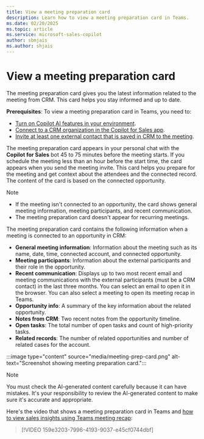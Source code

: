 ```yaml
---
title: View a meeting preparation card
description: Learn how to view a meeting preparation card in Teams.
ms.date: 02/20/2025
ms.topic: article
ms.service: microsoft-sales-copilot
author: sbmjais
ms.author: shjais
---
```


# View a meeting preparation card

The meeting preparation card gives you the latest information related to the meeting from CRM. This card helps you stay informed and up to date.

**Prerequisites**: To view a meeting preparation card in Teams, you need to:

- [Turn on Copilot AI features in your environment](suggested-replies.md).
- [Connect to a CRM organization in the Copilot for Sales app](sign-in-crm-outlook.md).
- [Invite at least one external contact that is saved in CRM to the meeting](connect-contact.md).

The meeting preparation card appears in your personal chat with the **Copilot for Sales** bot 45 to 75 minutes before the meeting starts. If you schedule the meeting less than an hour before the start time, the card appears when you send the meeting invite. This card helps you prepare for the meeting and get context about the attendees and the connected record. The content of the card is based on the connected opportunity.

> [!NOTE]
> - If the meeting isn't connected to an opportunity, the card shows general meeting information, meeting participants, and recent communication.
> - The meeting preparation card doesn't appear for recurring meetings.

The meeting preparation card contains the following information when a meeting is connected to an opportunity in CRM: 

- **General meeting information**: Information about the meeting such as its name, date, time, connected account, and connected opportunity.
- **Meeting participants**: Information about the external participants and their role in the opportunity.
- **Recent communication**: Displays up to two most recent email and meeting communications with the external participants (must be a CRM contact) in the last three months. You can select an email to open it in the browser. You can also select a meeting to open its meeting recap in Teams. 
- **Opportunity info**: A summary of the key information about the related opportunity.
- **Notes from CRM**: Two recent notes from the opportunity timeline.
- **Open tasks**: The total number of open tasks and count of high-priority tasks.
- **Related records**: The number of related opportunities and number of related cases for the account.

:::image type="content" source="media/meeting-prep-card.png" alt-text="Screenshot showing meeting preparation card.":::

> [!NOTE]
> You must check the AI-generated content carefully because it can have mistakes. It's your responsibility to review the AI-generated content to make sure it's accurate and appropriate.

Here's the video that shows a meeting preparation card in Teams and [how to view sales insights using Teams meeting recap](view-meeting-summary-recap.md):

> [!VIDEO 159e3203-7996-4193-9037-e45cf0744dbf]